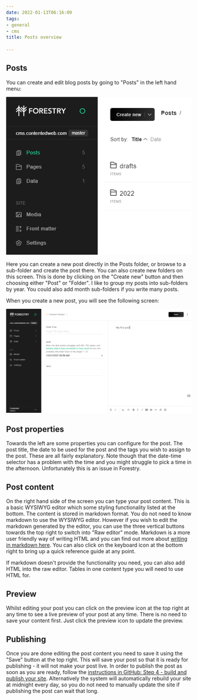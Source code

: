 ```yaml
---
date: 2022-01-13T06:16:09
tags:
- general
- cms
title: Posts overview

---
```

## Posts

You can create and edit blog posts by going to "Posts" in the left hand menu:

![](/assets/images/posts-overview-1.png)

Here you can create a new post directly in the Posts folder, or browse to a sub-folder and create the post there. You can also create new folders on this screen.  This is done by clicking on the "Create new" button and then choosing either "Post" or "Folder". I like to group my posts into sub-folders by year. You could also add month sub-folders if you write many posts.

When you create a new post, you will see the following screen:

![](/assets/images/posts-overview-2.png)

## Post properties

Towards the left are some properties you can configure for the post. The post title, the date to be used for the post and the tags you wish to assign to the post.  These are all fairly explanatory. Note though that the date-time selector has a problem with the time and you might struggle to pick a time in the afternoon. Unfortunately this is an issue in Forestry.

## Post content

On the right hand side of the screen you can type your post content. This is a basic WYSIWYG editor which some styling functionality listed at the bottom. The content is stored in markdown format. You do not need to know markdown to use the WYSIWYG editor. However if you wish to edit the markdown generated by the editor, you can use the three vertical buttons towards the top right to switch into "Raw editor" mode. Markdown is a more user friendly way of writing HTML and you can find out more about [writing in markdown here](https://commonmark.org/help/). You can also click on the keyboard icon at the bottom right to bring up a quick reference guide at any point. 

If markdown doesn't provide the functionality you need, you can also add HTML into the raw editor. Tables in one content type you will need to use HTML for.

## Preview

Whilst editing your post you can click on the preview icon at the top right at any time to see a live preview of your post at any time. There is no need to save your content first. Just click the preview icon to update the preview. 

## Publishing

Once you are done editing the post content you need to save it using the "Save" button at the top right. This will save your post so that it is ready for publishing - it will not make your post live. In order to publish the post as soon as you are ready, follow the [instructions in GitHub: Step 4 - build and publish your site](/posts/2022/setting-up-a-site/). Alternatively the system will automatically rebuild your site at midnight every day, so you do not need to manually update the site if publishing the post can wait that long.